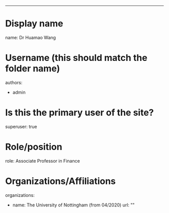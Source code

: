 ---
# Display name
name: Dr Huamao Wang

# Username (this should match the folder name)
authors:
- admin

# Is this the primary user of the site?
superuser: true

# Role/position
role: Associate Professor in Finance

# Organizations/Affiliations
organizations:
- name: The University of Nottingham (from 04/2020)
  url: ""
